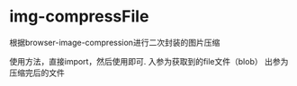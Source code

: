# img-compressFile
根据browser-image-compression进行二次封装的图片压缩

使用方法，直接import，然后使用即可.
入参为获取到的file文件（blob）
出参为压缩完后的文件
<!-- const file = await handleCompressFile(file); -->